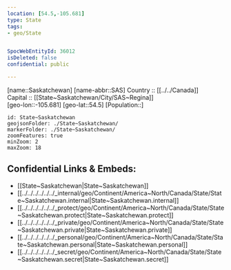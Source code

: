 ```yaml
---
location: [54.5,-105.681] 
type: State
tags:
- geo/State


SpocWebEntityId: 36012
isDeleted: false
confidential: public

---
```


[name::Saskatchewan] 
[name-abbr::SAS] 
Country :: [[../../Canada]]  
Capital :: [[State~Saskatchewan/City/SAS~Regina]]  
[geo-lon::-105.681] 
[geo-lat::54.5] 
[Population::] 



```leaflet
id: State~Saskatchewan
geojsonFolder: ./State~Saskatchewan/
markerFolder: ./State~Saskatchewan/
zoomFeatures: true 
minZoom: 2 
maxZoom: 18
```


## Confidential Links & Embeds: 
- [[State~Saskatchewan|State~Saskatchewan]]  
- [[../../../../../../_internal/geo/Continent/America~North/Canada/State/State~Saskatchewan.internal|State~Saskatchewan.internal]] 
- [[../../../../../../_protect/geo/Continent/America~North/Canada/State/State~Saskatchewan.protect|State~Saskatchewan.protect]] 
- [[../../../../../../_private/geo/Continent/America~North/Canada/State/State~Saskatchewan.private|State~Saskatchewan.private]] 
- [[../../../../../../_personal/geo/Continent/America~North/Canada/State/State~Saskatchewan.personal|State~Saskatchewan.personal]] 
- [[../../../../../../_secret/geo/Continent/America~North/Canada/State/State~Saskatchewan.secret|State~Saskatchewan.secret]] 
